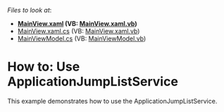 <!-- default file list -->
*Files to look at*:

* **[MainView.xaml](./CS/DXSampleApplicationJumpListService/View/MainView.xaml) (VB: [MainView.xaml.vb](./VB/DXSampleApplicationJumpListService/View/MainView.xaml.vb))**
* [MainView.xaml.cs](./CS/DXSampleApplicationJumpListService/View/MainView.xaml.cs) (VB: [MainView.xaml.vb](./VB/DXSampleApplicationJumpListService/View/MainView.xaml.vb))
* [MainViewModel.cs](./CS/DXSampleApplicationJumpListService/ViewModel/MainViewModel.cs) (VB: [MainViewModel.vb](./VB/DXSampleApplicationJumpListService/ViewModel/MainViewModel.vb))
<!-- default file list end -->
# How to: Use ApplicationJumpListService


This example demonstrates how to use the ApplicationJumpListService.

<br/>


